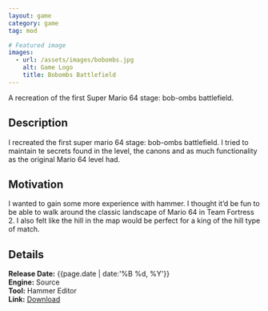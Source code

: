 ```yaml
---
layout: game
category: game
tag: mod

# Featured image
images:
  - url: /assets/images/bobombs.jpg
    alt: Game Logo
    title: Bobombs Battlefield
---
```


A recreation of the first Super Mario 64 stage: bob-ombs battlefield.
<!--content-->

## Description
I recreated the first super mario 64 stage: bob-ombs battlefield. I tried to maintain te secrets found in the level, the canons and as much functionality as the original Mario 64 level had.

## Motivation
I wanted to gain some more experience with hammer. I thought it’d be fun to be able to walk around the classic landscape of Mario 64 in Team Fortress 2. I also felt like the hill in the map would be perfect for a king of the hill type of match.
## Details
**Release Date:** {{page.date | date:'%B %d, %Y'}}  
**Engine:** Source  
**Tool:** Hammer Editor    
**Link:**  [Download](https://www.dropbox.com/sh/y69c36r4w4p46bs/AABoaUKkWSmFEFEGKHf5BiVNa?dl=1)
